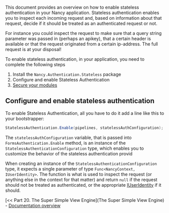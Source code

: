This document provides an overview on how to enable stateless authentication in your Nancy application. Stateless authentication enables you to inspect each incoming request and, based on information about that request, decide if it should be treated as an authenticated request or not.

For instance you could inspect the request to make sure that a query string parameter was passed in (perhaps an apikey), that a certain header is available or that the request originated from a certain ip-address. The full request is at your disposal!

To enable stateless authentication, in your application, you need to complete the following steps

1. Install the `Nancy.Authentication.Stateless` package
1. Configure and enable Stateless Authentication
1. [Secure your modules](https://github.com/NancyFx/Nancy/wiki/Authentication-overview)

## Configure and enable stateless authentication

To enable Stateless Authentication, all you have to do it add a line like this to your bootstrapper:

```c#
StatelessAuthentication.Enable(pipelines, statelessAuthConfiguration);
```

The `statelessAuthConfiguration` variable, that is passed into `FormsAuthentication.Enable` method, is an instance of the `StatelessAuthenticationConfiguration` type, which enables you to customize the behavior of the stateless authentication provid

When creating an instance of the `StatelessAuthenticationConfiguration` type, it expects a single parameter of type `Func<NancyContext, IUserIdentity>`. The function is what is used to inspect the request (or anything else in the context for that matter) and return `null` if the request should not be treated as authenticated, or the appropriate [IUserIdentity](https://github.com/NancyFx/Nancy/wiki/Authentication-overview) if it should.


[<< Part 20. The Super Simple View Engine](The Super Simple View Engine) - [Documentation overview](Documentation)
